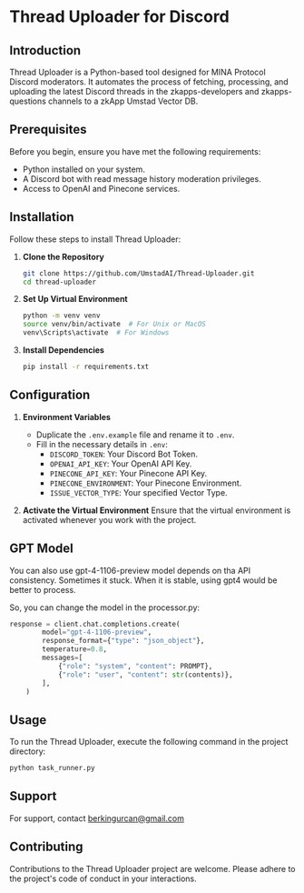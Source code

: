# Thread Uploader for Discord

## Introduction

Thread Uploader is a Python-based tool designed for MINA Protocol Discord moderators. It automates the process of fetching, processing, and uploading the latest Discord threads in the zkapps-developers and zkapps-questions channels to a zkApp Umstad Vector DB.

## Prerequisites

Before you begin, ensure you have met the following requirements:

- Python installed on your system.
- A Discord bot with read message history moderation privileges.
- Access to OpenAI and Pinecone services.

## Installation

Follow these steps to install Thread Uploader:

1. **Clone the Repository**
   ```bash
   git clone https://github.com/UmstadAI/Thread-Uploader.git
   cd thread-uploader
   ```

2. **Set Up Virtual Environment**
   ```bash
   python -m venv venv
   source venv/bin/activate  # For Unix or MacOS
   venv\Scripts\activate  # For Windows
   ```

3. **Install Dependencies**
   ```bash
   pip install -r requirements.txt
   ```

## Configuration

1. **Environment Variables**
   - Duplicate the `.env.example` file and rename it to `.env`.
   - Fill in the necessary details in `.env`:
     - `DISCORD_TOKEN`: Your Discord Bot Token.
     - `OPENAI_API_KEY`: Your OpenAI API Key.
     - `PINECONE_API_KEY`: Your Pinecone API Key.
     - `PINECONE_ENVIRONMENT`: Your Pinecone Environment.
     - `ISSUE_VECTOR_TYPE`: Your specified Vector Type.

2. **Activate the Virtual Environment**
   Ensure that the virtual environment is activated whenever you work with the project.

## GPT Model
You can also use gpt-4-1106-preview model depends on tha API consistency. Sometimes it stuck. When it is stable, using gpt4 would be better to process.

So, you can change the model in the processor.py:

```python
response = client.chat.completions.create(
        model="gpt-4-1106-preview",
        response_format={"type": "json_object"},
        temperature=0.8,
        messages=[
            {"role": "system", "content": PROMPT},
            {"role": "user", "content": str(contents)},
        ],
    )
```

## Usage

To run the Thread Uploader, execute the following command in the project directory:

```bash
python task_runner.py
```

## Support

For support, contact berkingurcan@gmail.com

## Contributing

Contributions to the Thread Uploader project are welcome. Please adhere to the project's code of conduct in your interactions.